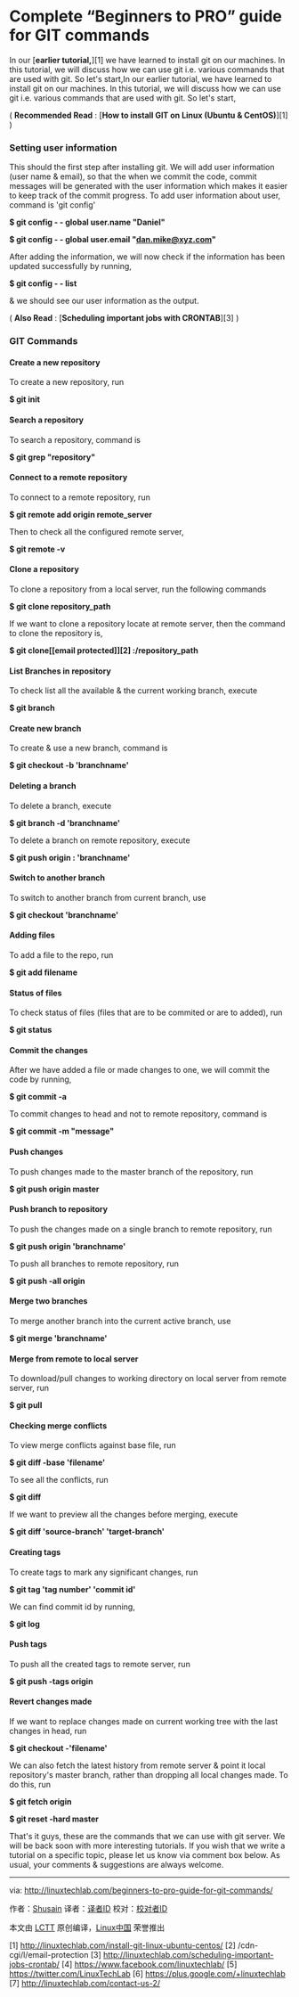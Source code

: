 Complete “Beginners to PRO” guide for GIT commands
======
In our [**earlier tutorial,**][1] we have learned to install git on our machines. In this tutorial, we will discuss  how we can use git i.e. various commands that are used with git. So let's start,In our earlier tutorial, we have learned to install git on our machines. In this tutorial, we will discuss  how we can use git i.e. various commands that are used with git. So let's start,

( **Recommended Read** : [**How to install GIT on Linux (Ubuntu & CentOS)**][1] )

### Setting user information

This should the first step after installing git. We will add user information (user name & email), so that the when we commit the code, commit messages will be generated with the user information which makes it easier to keep track of the commit progress. To add user information about user, command is 'git config'

 **$ git config - - global user.name "Daniel"**

 **$ git config - - global user.email "dan.mike@xyz.com"**

After adding the information, we will now check if the information has been updated successfully by running,

 **$ git config - - list**

& we should see our user information as the output.

( **Also Read** : [**Scheduling important jobs with CRONTAB**][3] )

### GIT Commands

#### Create a new repository

To create a new repository, run

 **$ git init**


#### Search a repository

To search a repository, command is

 **$ git grep "repository"**


#### Connect to a remote repository

To connect to a remote repository, run

 **$ git remote add origin remote_server**

Then to check all the configured remote server,

 **$ git remote -v**


#### Clone a repository

To clone a repository from a local server, run the following commands

 **$ git clone repository_path**

If we want to clone a repository locate at remote server, then the command to clone the repository is,

 **$ git clone[[email protected]][2] :/repository_path**


#### List Branches in repository

To check list all the available & the current working branch, execute

 **$ git branch**


#### Create new branch

To create & use a new branch, command is

 **$ git checkout -b 'branchname'**


#### Deleting a branch

To delete a branch, execute

 **$ git branch -d 'branchname'**

To delete a branch on remote repository, execute

 **$ git push origin : 'branchname'**


#### Switch to another branch

To switch to another branch from current branch, use

 **$ git checkout 'branchname'**


#### Adding files

To add a file to the repo, run

 **$ git add filename**


#### Status of files

To check status of files (files that are to be commited or are to added), run

 **$ git status**


#### Commit the changes

After we have added a file or made changes to one, we will commit the code by running,

 **$ git commit -a**

To commit changes to head and not to remote repository, command is

 **$ git commit -m "message"**


#### Push changes

To push changes made to the master branch of the repository, run

 **$ git push origin master**


#### Push branch to repository

To push the changes made on a single branch to remote repository, run

 **$ git push origin 'branchname'**

To push all branches to remote repository, run

 **$ git push -all origin**


#### Merge two branches

To merge another branch into the current active branch, use

 **$ git merge 'branchname'**


#### Merge from remote to local server

To download/pull changes to working directory on local server from remote server, run

 **$ git pull**


#### Checking merge conflicts

To view merge conflicts against base file, run

 **$ git diff -base 'filename'**

To see all the conflicts, run

 **$ git diff**

If we want to preview all the changes before merging, execute

 **$ git diff 'source-branch' 'target-branch'**


#### Creating tags

To create tags to mark any significant changes, run

 **$ git tag 'tag number' 'commit id'**

We can find commit id by running,

 **$ git log**


#### Push tags

To push all the created tags to remote server, run

 **$ git push -tags origin**


#### Revert changes made

If we want to replace changes made on current working tree with the last changes in head, run

 **$ git checkout -'filename'**

We can also fetch the latest history from remote server & point it local repository's master branch, rather than dropping  all local changes made. To do this, run

 **$ git fetch origin**

 **$ git reset -hard master**

That's it guys, these are the commands that we can use with git server. We will be back soon with more interesting tutorials. If you wish that we write a tutorial on a specific topic, please let us know via comment box below. As usual, your comments & suggestions are always welcome.


--------------------------------------------------------------------------------

via: http://linuxtechlab.com/beginners-to-pro-guide-for-git-commands/

作者：[Shusain][a]
译者：[译者ID](https://github.com/译者ID)
校对：[校对者ID](https://github.com/校对者ID)

本文由 [LCTT](https://github.com/LCTT/TranslateProject) 原创编译，[Linux中国](https://linux.cn/) 荣誉推出

[a]:http://linuxtechlab.com/author/shsuain/
[1] http://linuxtechlab.com/install-git-linux-ubuntu-centos/
[2] /cdn-cgi/l/email-protection
[3] http://linuxtechlab.com/scheduling-important-jobs-crontab/
[4] https://www.facebook.com/linuxtechlab/
[5] https://twitter.com/LinuxTechLab
[6] https://plus.google.com/+linuxtechlab
[7] http://linuxtechlab.com/contact-us-2/
